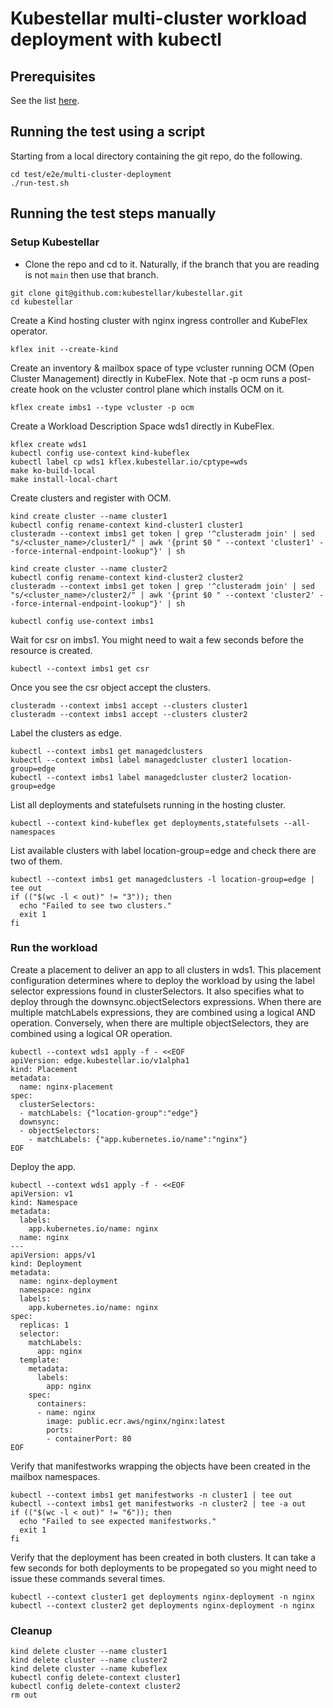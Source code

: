# Kubestellar multi-cluster workload deployment with kubectl

## Prerequisites
See the list [here](../../../docs/content/v0.20/pre-reqs.md).

## Running the test using a script

Starting from a local directory containing the git repo, do the following.

```
cd test/e2e/multi-cluster-deployment
./run-test.sh
```

## Running the test steps manually
### Setup Kubestellar
- Clone the repo and cd to it. Naturally, if the branch that you are reading is not `main` then use that branch.
```
git clone git@github.com:kubestellar/kubestellar.git
cd kubestellar
```

Create a Kind hosting cluster with nginx ingress controller and KubeFlex operator.
```
kflex init --create-kind
```

Create an inventory & mailbox space of type vcluster running OCM (Open Cluster Management) directly in KubeFlex. Note that -p ocm runs a post-create hook on the vcluster control plane which installs OCM on it.
```
kflex create imbs1 --type vcluster -p ocm
```

Create a Workload Description Space wds1 directly in KubeFlex.
```
kflex create wds1
kubectl config use-context kind-kubeflex
kubectl label cp wds1 kflex.kubestellar.io/cptype=wds
make ko-build-local
make install-local-chart
```

Create clusters and register with OCM.
```
kind create cluster --name cluster1
kubectl config rename-context kind-cluster1 cluster1
clusteradm --context imbs1 get token | grep '^clusteradm join' | sed "s/<cluster_name>/cluster1/" | awk '{print $0 " --context 'cluster1' --force-internal-endpoint-lookup"}' | sh

kind create cluster --name cluster2
kubectl config rename-context kind-cluster2 cluster2
clusteradm --context imbs1 get token | grep '^clusteradm join' | sed "s/<cluster_name>/cluster2/" | awk '{print $0 " --context 'cluster2' --force-internal-endpoint-lookup"}' | sh

kubectl config use-context imbs1
```

Wait for csr on imbs1. You might need to wait a few seconds before the resource is created.
```
kubectl --context imbs1 get csr 
```

Once you see the csr object accept the clusters.
```
clusteradm --context imbs1 accept --clusters cluster1
clusteradm --context imbs1 accept --clusters cluster2
```

Label the clusters as edge.
```
kubectl --context imbs1 get managedclusters
kubectl --context imbs1 label managedcluster cluster1 location-group=edge
kubectl --context imbs1 label managedcluster cluster2 location-group=edge
```

List all deployments and statefulsets running in the hosting cluster.
```
kubectl --context kind-kubeflex get deployments,statefulsets --all-namespaces
```

List available clusters with label location-group=edge and check there are two of them.
```
kubectl --context imbs1 get managedclusters -l location-group=edge | tee out
if (("$(wc -l < out)" != "3")); then
  echo "Failed to see two clusters."
  exit 1
fi
```

### Run the workload 
Create a placement to deliver an app to all clusters in wds1.
This placement configuration determines where to deploy the workload by using the label selector expressions found in clusterSelectors. It also specifies what to deploy through the downsync.objectSelectors expressions. When there are multiple matchLabels expressions, they are combined using a logical AND operation. Conversely, when there are multiple objectSelectors, they are combined using a logical OR operation.
```
kubectl --context wds1 apply -f - <<EOF
apiVersion: edge.kubestellar.io/v1alpha1
kind: Placement
metadata:
  name: nginx-placement
spec:
  clusterSelectors:
  - matchLabels: {"location-group":"edge"}
  downsync:
  - objectSelectors:
    - matchLabels: {"app.kubernetes.io/name":"nginx"}
EOF
```

Deploy the app.
```
kubectl --context wds1 apply -f - <<EOF
apiVersion: v1
kind: Namespace
metadata:
  labels:
    app.kubernetes.io/name: nginx
  name: nginx
---
apiVersion: apps/v1
kind: Deployment
metadata:
  name: nginx-deployment
  namespace: nginx
  labels:
    app.kubernetes.io/name: nginx
spec:
  replicas: 1
  selector:
    matchLabels:
      app: nginx
  template:
    metadata:
      labels:
        app: nginx
    spec:
      containers:
      - name: nginx
        image: public.ecr.aws/nginx/nginx:latest
        ports:
        - containerPort: 80
EOF
```

Verify that manifestworks wrapping the objects have been created in the mailbox namespaces.
```
kubectl --context imbs1 get manifestworks -n cluster1 | tee out
kubectl --context imbs1 get manifestworks -n cluster2 | tee -a out
if (("$(wc -l < out)" != "6")); then
  echo "Failed to see expected manifestworks."
  exit 1
fi
```

Verify that the deployment has been created in both clusters. It can take a few seconds for both deployments to be propegated so you might need to issue these commands several times.
```
kubectl --context cluster1 get deployments nginx-deployment -n nginx 
kubectl --context cluster2 get deployments nginx-deployment -n nginx 
```

### Cleanup
```
kind delete cluster --name cluster1
kind delete cluster --name cluster2
kind delete cluster --name kubeflex
kubectl config delete-context cluster1
kubectl config delete-context cluster2
rm out
```


